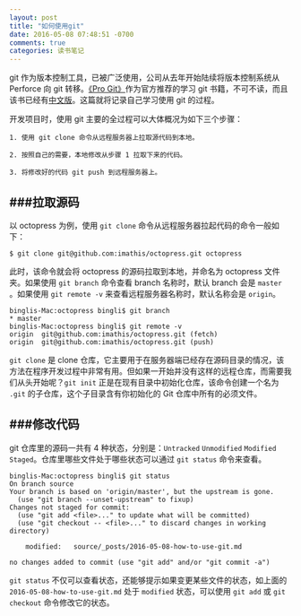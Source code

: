 ```yaml
---
layout: post
title: "如何使用git"
date: 2016-05-08 07:48:51 -0700
comments: true
categories: 读书笔记
---
```


git 作为版本控制工具，已被广泛使用，公司从去年开始陆续将版本控制系统从 Perforce 向 git 转移。[《Pro Git》](https://git-scm.com/book/en/v2)作为官方推荐的学习 git 书籍，不可不读，而且该书已经有[中文版](https://git-scm.com/book/zh)。这篇就将记录自己学习使用 git 的过程。
<!--more-->

开发项目时，使用 git 主要的全过程可以大体概况为如下三个步骤：

	1. 使用 git clone 命令从远程服务器上拉取源代码到本地。
	
	2. 按照自己的需要，本地修改从步骤 1 拉取下来的代码。
	
	3. 将修改好的代码 git push 到远程服务器上。
	
###拉取源码
---
以 octopress 为例，使用 `git clone` 命令从远程服务器拉起代码的命令一般如下：

```
$ git clone git@github.com:imathis/octopress.git octopress
```
此时，该命令就会将 octopress 的源码拉取到本地，并命名为 octopress 文件夹。如果使用 `git branch` 命令查看 branch 名称时，默认 branch 会是 `master` 。如果使用 `git remote -v` 来查看远程服务器名称时，默认名称会是 `origin`。

```
binglis-Mac:octopress bingli$ git branch
* master
binglis-Mac:octopress bingli$ git remote -v
origin	git@github.com:imathis/octopress.git (fetch)
origin	git@github.com:imathis/octopress.git (push)
```
`git clone` 是 clone 仓库，它主要用于在服务器端已经存在源码目录的情况，该方法在程序开发过程中非常有用。但如果一开始并没有这样的远程仓库，而需要我们从头开始呢？`git init` 正是在现有目录中初始化仓库，该命令创建一个名为 `.git` 的子仓库，这个子目录含有你初始化的 Git 仓库中所有的必须文件。

###修改代码
---
git 仓库里的源码一共有 4 种状态，分别是：`Untracked` `Unmodified` `Modified` `Staged`。仓库里哪些文件处于哪些状态可以通过 `git status` 命令来查看。

```
binglis-Mac:octopress bingli$ git status
On branch source
Your branch is based on 'origin/master', but the upstream is gone.
  (use "git branch --unset-upstream" to fixup)
Changes not staged for commit:
  (use "git add <file>..." to update what will be committed)
  (use "git checkout -- <file>..." to discard changes in working directory)

	modified:   source/_posts/2016-05-08-how-to-use-git.md

no changes added to commit (use "git add" and/or "git commit -a")
```

`git status` 不仅可以查看状态，还能够提示如果变更某些文件的状态，如上面的 `2016-05-08-how-to-use-git.md` 处于 `modified` 状态，可以使用 `git add` 或 `git checkout` 命令修改它的状态。


